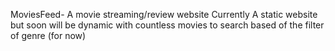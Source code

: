 MoviesFeed- A movie streaming/review website
Currently A static website but soon will be dynamic with countless movies to search based of the filter of genre (for now)

